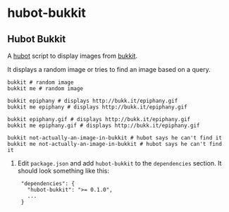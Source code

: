 # hubot-bukkit

## Hubot Bukkit

A [hubot](https://github.com/github/hubot) script to display images from
[bukkit](http://bukk.it).

It displays a random image or tries to find an image based on a query.

    bukkit # random image
    bukkit me # random image

    bukkit epiphany # displays http://bukk.it/epiphany.gif
    bukkit me epiphany # displays http://bukk.it/epiphany.gif

    bukkit epiphany.gif # displays http://bukk.it/epiphany.gif
    bukkit me epiphany.gif # displays http://bukk.it/epiphany.gif

    bukkit not-actually-an-image-in-bukkit # hubot says he can't find it
    bukkit me not-actually-an-image-in-bukkit # hubot says he can't find it

1. Edit `package.json` and add `hubot-bukkit` to the `dependencies` section. It should look something like this:

        "dependencies": {
          "hubot-bukkit": ">= 0.1.0",
          ...
        }
